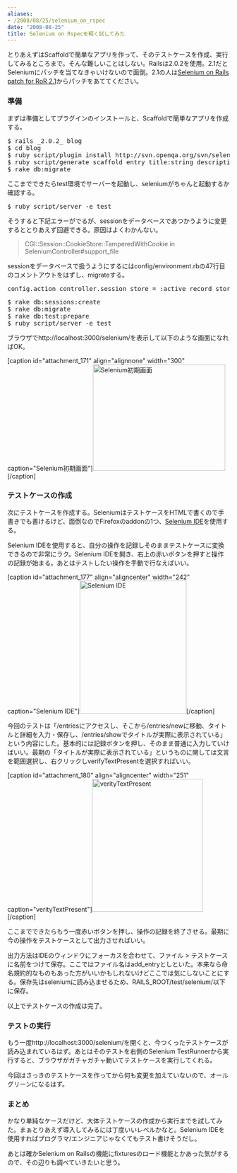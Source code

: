 ```yaml
---
aliases:
- /2008/08/25/selenium_on_rspec
date: "2008-08-25"
title: Selenium on Rspecを軽く試してみた
---
```

とりあえずはScaffoldで簡単なアプリを作って、そのテストケースを作成、実行してみるところまで。そんな難しいことはしない。Railsは2.0.2を使用。2.1だとSeleniumにパッチを当てなきゃいけないので面倒。2.1の人は<a href="http://clearspace.openqa.org/docs/DOC-1072">Selenium on Rails patch for RoR 2.1</a>からパッチをあててください。

<h3>準備</h3>
まずは準備としてプラグインのインストールと、Scaffoldで簡単なアプリを作成する。
<pre lang="ruby">
$ rails _2.0.2_ blog
$ cd blog
$ ruby script/plugin install http://svn.openqa.org/svn/selenium-on-rails/selenium-on-rails
$ ruby script/generate scaffold entry title:string description:text
$ rake db:migrate
</pre>

ここまでできたらtest環境でサーバーを起動し、seleniumがちゃんと起動するか確認する。
<pre lang="ruby">
$ ruby script/server -e test
</pre>

そうすると下記エラーがでるが、sessionをデータベースであつかうように変更するととりあえず回避できる。原因はよくわかんない。
<blockquote>
CGI::Session::CookieStore::TamperedWithCookie in SeleniumController#support_file
</blockquote>

sessionをデータベースで扱うようにするにはconfig/environment.rbの47行目のコメントアウトをはずし、migrateする。
<pre lang="ruby">
config.action_controller.session_store = :active_record_store
</pre>

<pre lang="bash">
$ rake db:sessions:create
$ rake db:migrate
$ rake db:test:prepare
$ ruby script/server -e test
</pre>

ブラウザでhttp://localhost:3000/selenium/を表示して以下のような画面になればOK。

[caption id="attachment_171" align="alignnone" width="300" caption="Selenium初期画面"]<a href="http://ukstudio.jp/wp-content/uploads/2008/08/init-selenium.jpg"><img src="http://ukstudio.jp/wp-content/uploads/2008/08/init-selenium.jpg" alt="Selenium初期画面" title="Selenium初期画面" width="300" height="240" class="size-medium wp-image-171" /></a>[/caption]

<h3>テストケースの作成</h3>
次にテストケースを作成する。SeleniumはテストケースをHTMLで書くので手書きでも書けるけど、面倒なのでFirefoxのaddonの1つ、<a href="https://addons.mozilla.org/ja/firefox/addon/2079">Selenium IDE</a>を使用する。

Selenium IDEを使用すると、自分の操作を記録しそのままテストケースに変換できるので非常にラク。Selenium IDEを開き、右上の赤いボタンを押すと操作の記録が始まる。あとはテストしたい操作を手動で行なえばいい。

[caption id="attachment_177" align="aligncenter" width="242" caption="Selenium IDE"]<a href="http://ukstudio.jp/wp-content/uploads/2008/08/selenium-ide.jpg"><img src="http://ukstudio.jp/wp-content/uploads/2008/08/selenium-ide.jpg" alt="Selenium IDE" title="Selenium IDE" width="242" height="300" class="size-medium wp-image-177" /></a>[/caption]

今回のテストは「/entriesにアクセスし、そこから/entries/newに移動、タイトルと詳細を入力・保存し、/entries/showでタイトルが実際に表示されている」という内容にした。基本的には記録ボタンを押し、そのまま普通に入力していけばいい。最期の「タイトルが実際に表示されている」というものに関しては文言を範囲選択し、右クリックしverifyTextPresentを選択すればいい。

[caption id="attachment_180" align="aligncenter" width="251" caption="verityTextPresent"]<a href="http://ukstudio.jp/wp-content/uploads/2008/08/selenium-ide-veritytextpresent1.jpg"><img src="http://ukstudio.jp/wp-content/uploads/2008/08/selenium-ide-veritytextpresent1.jpg" alt="verityTextPresent" title="verityTextPresent" width="251" height="300" class="size-medium wp-image-180" /></a>[/caption]

ここまでできたらもう一度赤いボタンを押し、操作の記録を終了させる。最期に今の操作をテストケースとして出力させればいい。

出力方法はIDEのウィンドウにフォーカスを合わせて、ファイル > テストケースに名前をつけて保存。ここではファイル名はadd_entryとしといた。本来なら命名規約的なものもあった方がいいかもしれないけどここでは気にしないことにする。保存先はseleniumに読み込ませるため、RAILS_ROOT/test/selenium/以下に保存。

以上でテストケースの作成は完了。

<h3>テストの実行</h3>
もう一度http://localhost:3000/selenium/を開くと、今つくったテストケースが読み込まれているはず。あとはそのテストを右側のSelenium TestRunnerから実行すると、ブラウザがガチャガチャ動いてテストケースを実行してくれる。

今回はさっきのテストケースを作ってから何も変更を加えていないので、オールグリーンになるはず。

<h3>まとめ</h3>
かなり単純なケースだけど、大体テストケースの作成から実行までを試してみた。まぁとりあえず導入してみるには丁度いいレベルかなと。Selenium IDEを使用すればプログラマ/エンジニアじゃなくてもテスト書けそうだし。

あとは確かSelenium on Railsの機能にfixturesのロード機能とかあった気がするので、その辺りも調べていきたいと思う。